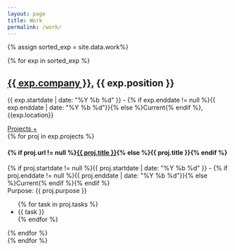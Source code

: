 ```yaml
---
layout: page
title: Work
permalink: /work/
---
```


{% assign sorted_exp = site.data.work%}

<div id="experience" class="">
{% for exp in sorted_exp  %}
	<div class="group">
		<div id="experience{{ forloop.index }}" class="experience col-sm-4">
			<h2><a href="{{ exp.company_url }}">{{ exp.company }}</a>, {{ exp.position }}</h2> 
			<p class="about">{{ exp.startdate | date: "%Y %b %d" }} - {% if exp.enddate != null %}{{ exp.enddate | date: "%Y %b %d"}}{% else %}Current{% endif %}, {{exp.location}}</p>
			<a class="accordion-toggle" data-toggle="collapse" data-text-swap="Projects -" href="#projects{{ forloop.index }}">Projects +</a>
		</div>
		<div id="projects{{ forloop.index }}" class="accordion-body collapse projects col-sm-8">
			{% for proj in exp.projects %}
			<div class="project">
				<h4>{% if proj.url != null %}<a href="{{ proj.url }}">{{ proj.title }}</a>{% else %}{{ proj.title }}{% endif %}</h4>
				<p>{% if proj.startdate != null %}{{ proj.startdate | date: "%Y %b %d" }} - {% if proj.enddate != null %}{{ proj.enddate | 	date: "%Y %b %d"}}{% else %}Current{% endif %}{% endif %}<br />Purpose: {{ proj.purpose }}<br /></p>
				<ul>
					{% for task in proj.tasks %}
					<li>{{ task }}</li>
					{% endfor %}
				</ul>
			</div>
			{% endfor %}
		</div>
	</div>
{% endfor %}
</div>


